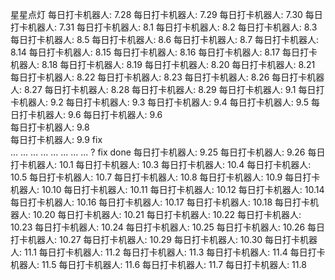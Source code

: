 星星点灯
每日打卡机器人: 7.28
每日打卡机器人: 7.29
每日打卡机器人: 7.30
每日打卡机器人: 7.31
每日打卡机器人: 8.1
每日打卡机器人: 8.2
每日打卡机器人: 8.3
每日打卡机器人: 8.5
每日打卡机器人: 8.6
每日打卡机器人: 8.7
每日打卡机器人: 8.14
每日打卡机器人: 8.15
每日打卡机器人: 8.16
每日打卡机器人: 8.17
每日打卡机器人: 8.18
每日打卡机器人: 8.19
每日打卡机器人: 8.20
每日打卡机器人: 8.21
每日打卡机器人: 8.22
每日打卡机器人: 8.23
每日打卡机器人: 8.26
每日打卡机器人: 8.27
每日打卡机器人: 8.28
每日打卡机器人: 8.29
每日打卡机器人: 9.1
每日打卡机器人: 9.2
每日打卡机器人: 9.3
每日打卡机器人: 9.4
每日打卡机器人: 9.5
每日打卡机器人: 9.6
每日打卡机器人: 9.6  
每日打卡机器人: 9.8  
每日打卡机器人: 9.9 
fix  
...
...
...
...
...
...
...
...
?
fix done
每日打卡机器人: 9.25
每日打卡机器人: 9.26
每日打卡机器人: 10.1
每日打卡机器人: 10.3
每日打卡机器人: 10.4
每日打卡机器人: 10.5
每日打卡机器人: 10.7
每日打卡机器人: 10.8
每日打卡机器人: 10.9
每日打卡机器人: 10.10
每日打卡机器人: 10.11
每日打卡机器人: 10.12
每日打卡机器人: 10.14
每日打卡机器人: 10.16
每日打卡机器人: 10.17
每日打卡机器人: 10.18
每日打卡机器人: 10.20
每日打卡机器人: 10.21
每日打卡机器人: 10.22
每日打卡机器人: 10.23
每日打卡机器人: 10.24
每日打卡机器人: 10.25
每日打卡机器人: 10.26
每日打卡机器人: 10.27
每日打卡机器人: 10.29
每日打卡机器人: 10.30
每日打卡机器人: 11.1
每日打卡机器人: 11.2
每日打卡机器人: 11.3
每日打卡机器人: 11.4
每日打卡机器人: 11.5
每日打卡机器人: 11.6
每日打卡机器人: 11.7
每日打卡机器人: 11.8
